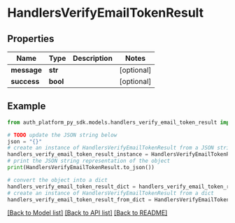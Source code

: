 # HandlersVerifyEmailTokenResult


## Properties

Name | Type | Description | Notes
------------ | ------------- | ------------- | -------------
**message** | **str** |  | [optional] 
**success** | **bool** |  | [optional] 

## Example

```python
from auth_platform_py_sdk.models.handlers_verify_email_token_result import HandlersVerifyEmailTokenResult

# TODO update the JSON string below
json = "{}"
# create an instance of HandlersVerifyEmailTokenResult from a JSON string
handlers_verify_email_token_result_instance = HandlersVerifyEmailTokenResult.from_json(json)
# print the JSON string representation of the object
print(HandlersVerifyEmailTokenResult.to_json())

# convert the object into a dict
handlers_verify_email_token_result_dict = handlers_verify_email_token_result_instance.to_dict()
# create an instance of HandlersVerifyEmailTokenResult from a dict
handlers_verify_email_token_result_from_dict = HandlersVerifyEmailTokenResult.from_dict(handlers_verify_email_token_result_dict)
```
[[Back to Model list]](../README.md#documentation-for-models) [[Back to API list]](../README.md#documentation-for-api-endpoints) [[Back to README]](../README.md)


